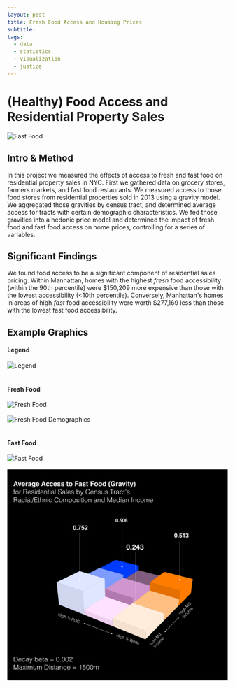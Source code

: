 ```yaml
---
layout: post
title: Fresh Food Access and Housing Prices
subtitle: 
tags:
  - data
  - statistics
  - visualization
  - justice
---
```


# (Healthy) Food Access and Residential Property Sales

![Fast Food](https://raw.githubusercontent.com/johnmccartin/johnmccartin.github.io/master/img/foodacess/fast-map.jpg)

## Intro & Method
In this project we measured the effects of access to fresh and fast food on residential property sales in NYC. First we gathered data on grocery stores, farmers markets, and fast food restaurants. We measured access to those food stores from residential properties sold in 2013 using a gravity model. We aggregated those gravities by census tract, and determined average access for tracts with certain demographic characteristics. We fed those gravities into a hedonic price model and determined the impact of fresh food and fast food access on home prices, controlling for a series of variables.

## Significant Findings
We found food access to be a significant component of residential sales pricing. Within Manhattan, homes with the highest _fresh_ food accessibility (within the 90th percentile) were $150,209 more expensive than those with the lowest accessibility (<10th percentile). Conversely, Manhattan's homes in areas of high _fast_ food accessibility were worth $277,169 less than those with the lowest fast food accessibility.

## Example Graphics
#### Legend
![Legend](https://raw.githubusercontent.com/johnmccartin/johnmccartin.github.io/master/img/foodacess/legend.jpg)
<br /><br />
#### Fresh Food
![Fresh Food](https://raw.githubusercontent.com/johnmccartin/johnmccartin.github.io/master/img/foodacess/fresh-map.jpg)
<br /><br />
![Fresh Food Demographics](https://raw.githubusercontent.com/johnmccartin/johnmccartin.github.io/master/img/foodacess/fresh-demos.jpg)
<br /><br />

#### Fast Food
![Fast Food](https://raw.githubusercontent.com/johnmccartin/johnmccartin.github.io/master/img/foodacess/fast-map.jpg)
<br /><br />
![Fast Food Demographics](https://raw.githubusercontent.com/johnmccartin/johnmccartin.github.io/master/img/foodaccess/fast-demos.jpg)